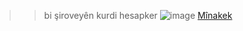 >> bi şiroveyên kurdi hesapker
>> ![image](https://github.com/Horhorist/hesapker-bi-siroveyen-kurdi/assets/109848153/db85090c-d221-484e-9d45-417a05da02ae)
>> [Mînakek](https://hesapker-bi-siroveyen-kurdi.vercel.app/)
